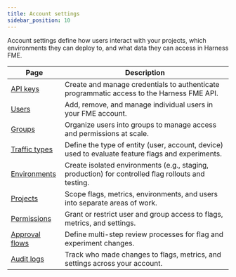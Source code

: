 ```yaml
---
title: Account settings
sidebar_position: 10
---
```


Account settings define how users interact with your projects, which environments they can deploy to, and what data they can access in Harness FME.

| Page             | Description |
|------------------|-------------|
| [API keys](./api-keys) | Create and manage credentials to authenticate programmatic access to the Harness FME API. |
| [Users](./users) | Add, remove, and manage individual users in your FME account. |
| [Groups](./groups) | Organize users into groups to manage access and permissions at scale. |
| [Traffic types](./traffic-types) | Define the type of entity (user, account, device) used to evaluate feature flags and experiments. |
| [Environments](./environments) | Create isolated environments (e.g., staging, production) for controlled flag rollouts and testing. |
| [Projects](./projects) | Scope flags, metrics, environments, and users into separate areas of work. |
| [Permissions](./permissions) | Grant or restrict user and group access to flags, metrics, and settings. |
| [Approval flows](./approval-flows) | Define multi-step review processes for flag and experiment changes. |
| [Audit logs](./audit-logs) | Track who made changes to flags, metrics, and settings across your account. |
